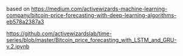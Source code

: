 based on https://medium.com/activewizards-machine-learning-company/bitcoin-price-forecasting-with-deep-learning-algorithms-eb578a2387a3

https://github.com/activewizardslab/time-series/blob/master/Bitcoin_price_forecasting_with_LSTM_and_GRU-v.2.ipynb

